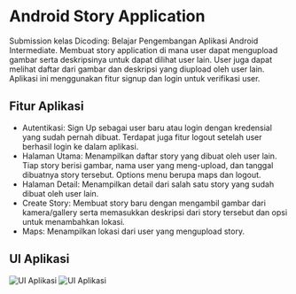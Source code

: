 # Android Story Application
Submission kelas Dicoding: Belajar Pengembangan Aplikasi Android Intermediate. Membuat story application di mana user dapat mengupload gambar serta deskripsinya untuk dapat dilihat user lain. User juga dapat melihat daftar dari gambar dan deskripsi yang diupload oleh user lain. Aplikasi ini menggunakan fitur signup dan login untuk verifikasi user.

## Fitur Aplikasi
- Autentikasi: Sign Up sebagai user baru atau login dengan kredensial yang sudah pernah dibuat. Terdapat juga fitur logout setelah user berhasil login ke dalam aplikasi.
- Halaman Utama: Menampilkan daftar story yang dibuat oleh user lain. Tiap story berisi gambar, nama user yang meng-upload, dan tanggal dibuatnya story tersebut. Options menu berupa maps dan logout.
- Halaman Detail: Menampilkan detail dari salah satu story yang sudah dibuat oleh user lain.
- Create Story: Membuat story baru dengan mengambil gambar dari kamera/gallery serta memasukkan deskripsi dari story tersebut dan opsi untuk menambahkan lokasi.
- Maps: Menampilkan lokasi dari user yang mengupload story.

## UI Aplikasi
![UI Aplikasi](https://github.com/warrenpolandra/Submission-Dicoding-Belajar-Pengembangan-Aplikasi-Android-Intermediate/assets/85095564/bff2ae03-2cc9-4d72-8cb1-1d680c6a1630)
![UI Aplikasi](https://github.com/warrenpolandra/Submission-Dicoding-Belajar-Pengembangan-Aplikasi-Android-Intermediate/assets/85095564/1f7886d7-6d9a-4686-9a71-672813f17066)
